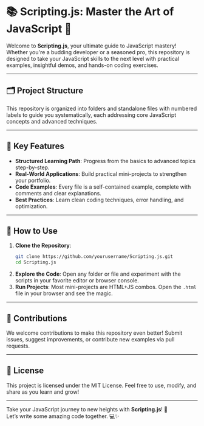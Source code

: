 # 📚 Scripting.js: Master the Art of JavaScript 🚀

Welcome to **Scripting.js**, your ultimate guide to JavaScript mastery! Whether you're a budding developer or a seasoned pro, this repository is designed to take your JavaScript skills to the next level with practical examples, insightful demos, and hands-on coding exercises. 

---

## 🗂️ Project Structure  

This repository is organized into folders and standalone files with numbered labels to guide you systematically, each addressing core JavaScript concepts and advanced techniques.  

---

## 🔑 Key Features  

- **Structured Learning Path**: Progress from the basics to advanced topics step-by-step.  
- **Real-World Applications**: Build practical mini-projects to strengthen your portfolio.  
- **Code Examples**: Every file is a self-contained example, complete with comments and clear explanations.  
- **Best Practices**: Learn clean coding techniques, error handling, and optimization.  

---

## 🌟 How to Use  

1. **Clone the Repository**:  
   ```bash
   git clone https://github.com/yourusername/Scripting.js.git
   cd Scripting.js
   ```
2. **Explore the Code**: Open any folder or file and experiment with the scripts in your favorite editor or browser console.  
3. **Run Projects**: Most mini-projects are HTML+JS combos. Open the `.html` file in your browser and see the magic.  

---

## 🤝 Contributions  

We welcome contributions to make this repository even better! Submit issues, suggest improvements, or contribute new examples via pull requests.  

---

## 📜 License  

This project is licensed under the MIT License. Feel free to use, modify, and share as you learn and grow!  

---

Take your JavaScript journey to new heights with **Scripting.js**! 🚀  
Let’s write some amazing code together. 💻✨
